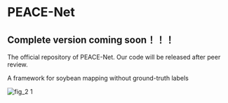 # PEACE-Net

## Complete version coming soon！！！

The official repository of PEACE-Net. Our code will be released after peer review.

A framework for soybean mapping without ground-truth labels


![fig_2 1](https://github.com/user-attachments/assets/0c37f652-bc50-4d6c-86dd-8effc3e18006)

